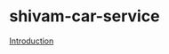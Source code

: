 # shivam-car-service


[Introduction](https://medium.com/@prajapatiyash8817/completing-my-final-year-project-lessons-from-building-a-web-based-vehicle-repair-service-970bb0859aaa)

